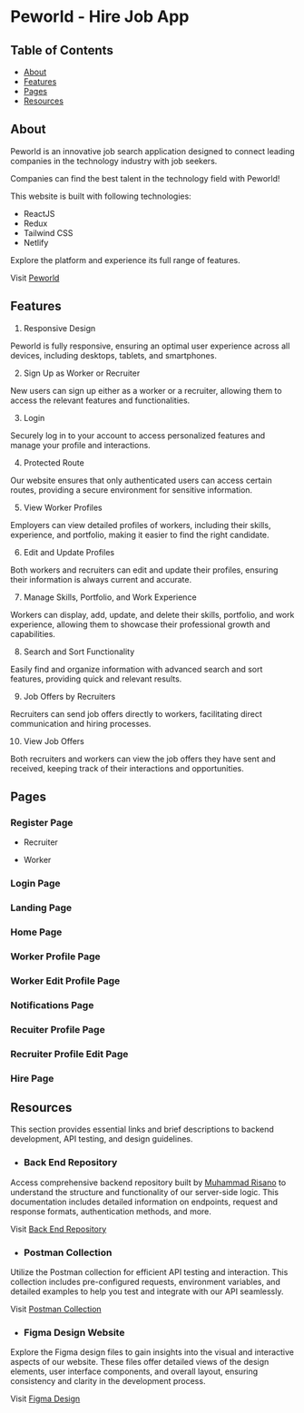 # Peworld - Hire Job App

## Table of Contents

- [About](#about)
- [Features](#features)
- [Pages](#pages)
- [Resources](#resources)

## About

Peworld is an innovative job search application designed to connect leading companies in the technology industry with job seekers.

Companies can find the best talent in the technology field with Peworld!

This website is built with following technologies:

- ReactJS
- Redux
- Tailwind CSS
- Netlify

Explore the platform and experience its full range of features.

Visit [Peworld](https://wafash-peworld-react.netlify.app/)

## Features

1. Responsive Design

Peworld is fully responsive, ensuring an optimal user experience across all devices, including desktops, tablets, and smartphones.

2. Sign Up as Worker or Recruiter

New users can sign up either as a worker or a recruiter, allowing them to access the relevant features and functionalities.

3. Login

Securely log in to your account to access personalized features and manage your profile and interactions.

4. Protected Route

Our website ensures that only authenticated users can access certain routes, providing a secure environment for sensitive information.

5. View Worker Profiles

Employers can view detailed profiles of workers, including their skills, experience, and portfolio, making it easier to find the right candidate.

6. Edit and Update Profiles

Both workers and recruiters can edit and update their profiles, ensuring their information is always current and accurate.

7. Manage Skills, Portfolio, and Work Experience

Workers can display, add, update, and delete their skills, portfolio, and work experience, allowing them to showcase their professional growth and capabilities.

8. Search and Sort Functionality

Easily find and organize information with advanced search and sort features, providing quick and relevant results.

9.  Job Offers by Recruiters

Recruiters can send job offers directly to workers, facilitating direct communication and hiring processes.

10. View Job Offers

Both recruiters and workers can view the job offers they have sent and received, keeping track of their interactions and opportunities.

## Pages

### Register Page

- Recruiter

- Worker

### Login Page

### Landing Page

### Home Page

### Worker Profile Page

### Worker Edit Profile Page

### Notifications Page

### Recuiter Profile Page

### Recruiter Profile Edit Page

### Hire Page

## Resources

This section provides essential links and brief descriptions to backend development, API testing, and design guidelines.

- ### Back End Repository

Access comprehensive backend repository built by [Muhammad Risano](https://github.com/muhammadrisano) to understand the structure and functionality of our server-side logic. This documentation includes detailed information on endpoints, request and response formats, authentication methods, and more.

Visit [Back End Repository](https://github.com/wafash08/be-peworld)

- ### Postman Collection

Utilize the Postman collection for efficient API testing and interaction. This collection includes pre-configured requests, environment variables, and detailed examples to help you test and integrate with our API seamlessly.

Visit [Postman Collection](https://documenter.getpostman.com/view/7675329/2s9YysDhDY)

- ### Figma Design Website

Explore the Figma design files to gain insights into the visual and interactive aspects of our website. These files offer detailed views of the design elements, user interface components, and overall layout, ensuring consistency and clarity in the development process.

Visit [Figma Design](https://www.figma.com/design/ZhfxykSA0qzko0PMs9aPOp/HireJob?node-id=0-1&t=TIZ8mPdepplWCBp1-0)
